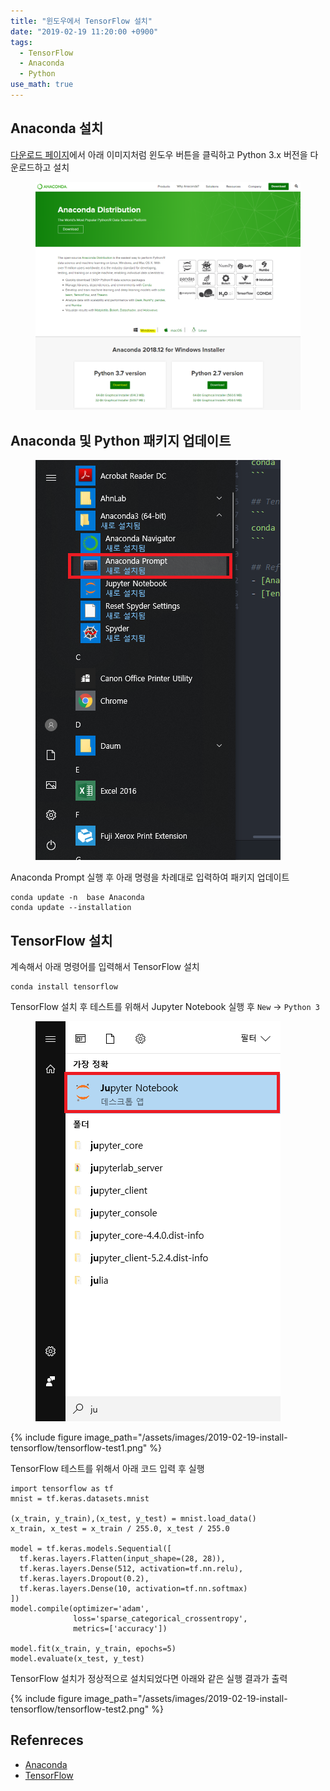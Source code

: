 ```yaml
---
title: "윈도우에서 TensorFlow 설치"
date: "2019-02-19 11:20:00 +0900"
tags:
  - TensorFlow
  - Anaconda
  - Python
use_math: true
---
```


## Anaconda 설치
[다운로드 페이지](https://www.anaconda.com/distribution/)에서 아래 이미지처럼 윈도우 버튼을 클릭하고 Python 3.x 버전을 다운로드하고 설치

<figure>
<img src="/assets/images/2019-02-19-install-tensorflow/anaconda-download.png">
</figure>

## Anaconda 및 Python 패키지 업데이트
<figure>
<img src="/assets/images/2019-02-19-install-tensorflow/anaconda-prompt.png" style="width:392px">
</figure>

Anaconda Prompt 실행 후 아래 명령을 차례대로 입력하여 패키지 업데이트

```
conda update -n  base Anaconda
conda update --installation
```

## TensorFlow 설치
계속해서 아래 명령어를 입력해서 TensorFlow 설치
```
conda install tensorflow
```

TensorFlow 설치 후 테스트를 위해서 Jupyter Notebook 실행 후 `New` -> `Python 3`

<figure>
<img src="/assets/images/2019-02-19-install-tensorflow/jupyter-notebook.png" style="width:392px">
</figure>

{%
include figure
image_path="/assets/images/2019-02-19-install-tensorflow/tensorflow-test1.png"
%}

TensorFlow 테스트를 위해서 아래 코드 입력 후 실행

```
import tensorflow as tf
mnist = tf.keras.datasets.mnist

(x_train, y_train),(x_test, y_test) = mnist.load_data()
x_train, x_test = x_train / 255.0, x_test / 255.0

model = tf.keras.models.Sequential([
  tf.keras.layers.Flatten(input_shape=(28, 28)),
  tf.keras.layers.Dense(512, activation=tf.nn.relu),
  tf.keras.layers.Dropout(0.2),
  tf.keras.layers.Dense(10, activation=tf.nn.softmax)
])
model.compile(optimizer='adam',
              loss='sparse_categorical_crossentropy',
              metrics=['accuracy'])

model.fit(x_train, y_train, epochs=5)
model.evaluate(x_test, y_test)
```

TensorFlow 설치가 정상적으로 설치되었다면 아래와 같은 실행 결과가 출력

{%
include figure
image_path="/assets/images/2019-02-19-install-tensorflow/tensorflow-test2.png"
%}

## Refenreces
- [Anaconda](https://www.anaconda.com/)
- [TensorFlow](https://www.tensorflow.org/)
